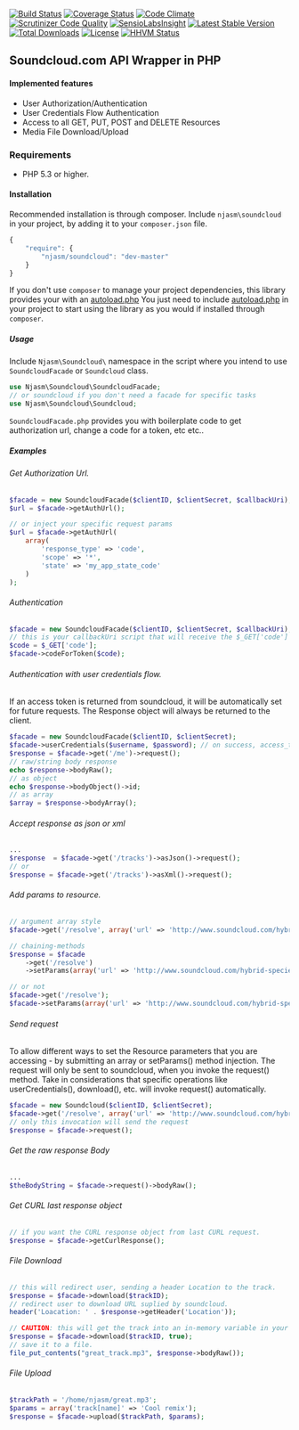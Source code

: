 [![Build Status](https://travis-ci.org/njasm/soundcloud.svg?branch=master)](https://travis-ci.org/njasm/soundcloud) [![Coverage Status](https://coveralls.io/repos/njasm/soundcloud/badge.png?branch=master)](https://coveralls.io/r/njasm/soundcloud?branch=master) [![Code Climate](https://codeclimate.com/github/njasm/soundcloud.png)](https://codeclimate.com/github/njasm/soundcloud) [![Scrutinizer Code Quality](https://scrutinizer-ci.com/g/njasm/soundcloud/badges/quality-score.png?b=master)](https://scrutinizer-ci.com/g/njasm/soundcloud/?branch=master)
[![SensioLabsInsight](https://insight.sensiolabs.com/projects/afcaecc0-c5e8-45ad-b083-5aa1e9a64b51/mini.png)](https://insight.sensiolabs.com/projects/afcaecc0-c5e8-45ad-b083-5aa1e9a64b51)
[![Latest Stable Version](https://poser.pugx.org/njasm/soundcloud/v/stable.png)](https://packagist.org/packages/njasm/soundcloud) [![Total Downloads](https://poser.pugx.org/njasm/soundcloud/downloads.png)](https://packagist.org/packages/njasm/soundcloud) [![License](https://poser.pugx.org/njasm/soundcloud/license.png)](https://packagist.org/packages/njasm/soundcloud) [![HHVM Status](http://hhvm.h4cc.de/badge/njasm/soundcloud.png)](http://hhvm.h4cc.de/package/njasm/soundcloud) 

## Soundcloud.com API Wrapper in PHP

#### Implemented features 

* User Authorization/Authentication
* User Credentials Flow Authentication
* Access to all GET, PUT, POST and DELETE Resources
* Media File Download/Upload

### Requirements

 - PHP 5.3 or higher.

#### Installation

Recommended installation is through composer. 
Include ``njasm\soundcloud`` in your project, by adding it to your ``composer.json`` file.

```javascript
{
    "require": {
        "njasm/soundcloud": "dev-master"
    }
}
```

If you don't use ``composer`` to manage your project dependencies, this library provides your with an 
[autoload.php](https://github.com/njasm/soundcloud/blob/master/src/Soundcloud/autoload.php)
You just need to include [autoload.php](https://github.com/njasm/soundcloud/blob/master/src/Soundcloud/autoload.php) in your project to start using the library as you would if installed through
``composer``.

##### Usage

Include ``Njasm\Soundcloud\`` namespace in the script where you intend to use ``SoundcloudFacade`` or ``Soundcloud`` class.

```php
use Njasm\Soundcloud\SoundcloudFacade;
// or soundcloud if you don't need a facade for specific tasks
use Njasm\Soundcloud\Soundcloud;
```
``SoundcloudFacade.php`` provides you with boilerplate code to get authorization url, change a code for a token, etc etc..

##### Examples
###### Get Authorization Url.
```php
$facade = new SoundcloudFacade($clientID, $clientSecret, $callbackUri);
$url = $facade->getAuthUrl();

// or inject your specific request params
$url = $facade->getAuthUrl(
    array(
        'response_type' => 'code',
        'scope' => '*',
        'state' => 'my_app_state_code'
    )
);
```

###### Authentication 
```php
$facade = new SoundcloudFacade($clientID, $clientSecret, $callbackUri);
// this is your callbackUri script that will receive the $_GET['code']
$code = $_GET['code'];
$facade->codeForToken($code); 

```

###### Authentication with user credentials flow.
If an access token is returned from soundcloud, it will be automatically set for future requests. 
The Response object will always be returned to the client.
```php
$facade = new SoundcloudFacade($clientID, $clientSecret);
$facade->userCredentials($username, $password); // on success, access_token is set by default for next requests.
$response = $facade->get('/me')->request();
// raw/string body response
echo $response->bodyRaw();
// as object
echo $response->bodyObject()->id;
// as array
$array = $response->bodyArray();
```

###### Accept response as json or xml
```php
...
$response  = $facade->get('/tracks')->asJson()->request();
// or
$response = $facade->get('/tracks')->asXml()->request();
```

###### Add params to resource.
```php
// argument array style
$facade->get('/resolve', array('url' => 'http://www.soundcloud.com/hybrid-species'));

// chaining-methods
$response = $facade
    ->get('/resolve')
    ->setParams(array('url' => 'http://www.soundcloud.com/hybrid-species'));

// or not
$facade->get('/resolve');
$facade->setParams(array('url' => 'http://www.soundcloud.com/hybrid-species'));
```

###### Send request
To allow different ways to set the Resource parameters that you are accessing - by submitting an array or 
setParams() method injection. The request will only be sent to soundcloud, when you invoke the request() method.
Take in considerations that specific operations like userCredentials(), download(), etc. will invoke request()
automatically.

```php
$facade = new Soundcloud($clientID, $clientSecret);
$facade->get('/resolve', array('url' => 'http://www.soundcloud.com/hybrid-species'));
// only this invocation will send the request
$response = $facade->request();
```

###### Get the raw response Body
```php
...
$theBodyString = $facade->request()->bodyRaw();
```

###### Get CURL last response object
```php
// if you want the CURL response object from last CURL request.
$response = $facade->getCurlResponse();
```

###### File Download
```php
// this will redirect user, sending a header Location to the track.
$response = $facade->download($trackID);
// redirect user to download URL suplied by soundcloud.
header('Loacation: ' . $response->getHeader('Location'));

// CAUTION: this will get the track into an in-memory variable in your server.
$response = $facade->download($trackID, true);
// save it to a file.
file_put_contents("great_track.mp3", $response->bodyRaw());
```

###### File Upload
```php
$trackPath = '/home/njasm/great.mp3';
$params = array('track[name]' => 'Cool remix');
$response = $facade->upload($trackPath, $params);
```

